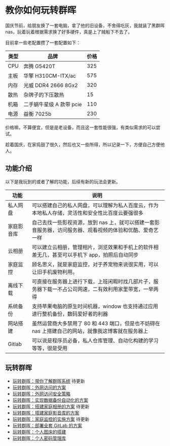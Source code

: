 # 教你如何玩转群晖

国庆节前，给朋友换了一套电脑，拿了他的旧设备，不舍得吃灰，我就装了黑群晖 nas，玩着玩着根据需求换了好多硬件，真是上了贼船下不去了。

目前拿一些老配置攒了一套配置如下：

| 类型 | 品牌                     | 价格 |
| ---- | ------------------------ | ---- |
| CPU  | 奔腾 G5420T              | 325  |
| 主板 | 华擎 H310CM-ITX/ac       | 575  |
| 内存 | 光威 DDR4 2666 8Gx2      | 320  |
| 散热 | 杂牌子的下压散热         | 15   |
| 机箱 | 二手蜗牛星级 A 款带 pcie | 110  |
| 电源 | 益衡 7025b               | 230  |

价格嘛，不算便宜，但是是老设备，而且这一套性能很强，有类似需求的可以尝试。

趁着国庆，在家捣鼓了很久，然后也又一些所得，所以记录一下，方便自己方便他人。

## 功能介绍

以下是我玩到的或者了解的功能，后续有新的玩法会更新。

| 功能       | 说明                                                                                                      |
| ---------- | --------------------------------------------------------------------------------------------------------- |
| 私人网盘   | 可以搭建自己的私人网盘，可以理解为私人百度云，作为本地私人存储，灵活性和安全性比百度云要强很多            |
| 家庭影音库 | 自己去找一些影视资源，放到 nas 上，就可以搭建一套影音服务器，访问服务器、观看视频的体验和优酷、爱奇艺一样 |
| 云相册     | 可以建立云相册，管理相片，浏览效果和手机上的软件相差无几，甚至可以手机下 app，拍照后自动同步              |
| 家庭监控   | 顾名思义，就是家庭监控，对于养宠物来说很实用，可以让旧手机废物利用。                                      |
| 离线下载   | 可直接在服务器上进行下载，上班闲暇时找几部片子，服务器下载一不占公司网速，二有效利用家里带宽，一举两得    |
| 系统备份   | 支持苹果电脑的原生时间机器，window 也支持通过应用进行整机备份，数码爱好者的利器                           |
| 网站搭建   | 虽然运营商大多禁用了 80 和 443 端口，但是也不妨碍在 nas 上搭建自己的网站，就像我这博客就在服务器上        |
| Gitlab     | 可以说是程序员必备，私人仓库管理、自动化构建的学习等等，很是受用                                          |

## 玩转群晖

- [玩转群晖：带你了解群晖系统](docs/2020/1022.md) 待更新
- [玩转群晖：外网访问的方案](docs/2020/1030.md)
- [玩转群晖：外网访问安全策略](docs/2021/0106.md)
- [玩转群晖：实现数据备份自动化的方案](docs/2020/1102.md)
- [玩转群晖：搭建家庭相册的方案](docs/2020/1110.md) 待更新
- [玩转群晖：搭建家庭影音库的方案](docs/2020/1118.md)
- [玩转群晖：家庭监控的实施方案](docs/2020/1127.md) 待更新
- [玩转群晖：部署全套 GitLab 的方案](docs/2020/1201.md)
- [玩转群晖：个人图床的搭建](docs/2020/1230.md)
- [玩转群晖：个人密码管理库](docs/2021/0112.md)
